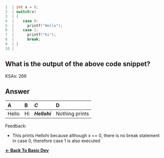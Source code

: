 ```c
1  | int x = 0;
2  | switch(x) 
3  | {
4  |    case 0: 
5  |      printf("Hello");
6  |    case 1: 
7  |      printf("hi"); 
8  |      break;
9  | }
10 | 
```

## What is the output of the above code snippet?

KSAs: 266

## Answer
| A | B | ***C*** | D |
| :--- | :--- | :--- | :--- |
| Hello | Hi | ***Hellohi*** | Nothing prints |


Feedback:

- This prints Hellohi because although x == 0, there is no break statement in case 0, therefore case 1 is also executed

[**<- Back To Basic Dev**](../../../Basic_Dev.md)

